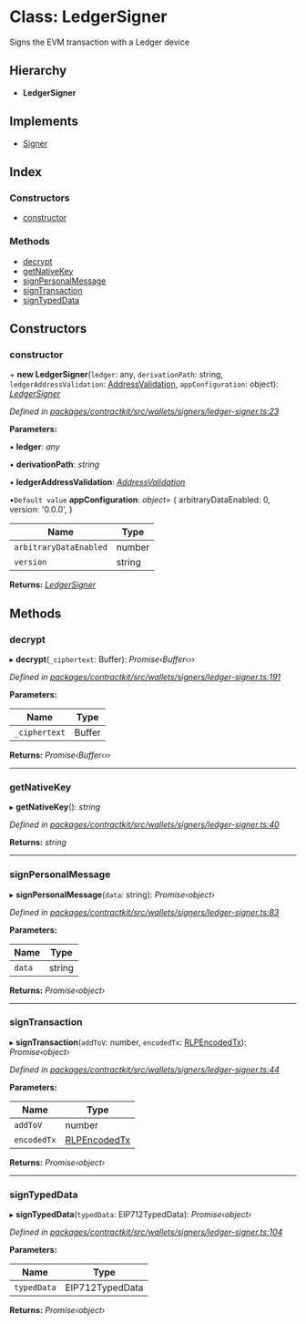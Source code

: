 # Class: LedgerSigner

Signs the EVM transaction with a Ledger device

## Hierarchy

* **LedgerSigner**

## Implements

* [Signer](../interfaces/_wallets_signers_signer_.signer.md)

## Index

### Constructors

* [constructor](_wallets_signers_ledger_signer_.ledgersigner.md#constructor)

### Methods

* [decrypt](_wallets_signers_ledger_signer_.ledgersigner.md#decrypt)
* [getNativeKey](_wallets_signers_ledger_signer_.ledgersigner.md#getnativekey)
* [signPersonalMessage](_wallets_signers_ledger_signer_.ledgersigner.md#signpersonalmessage)
* [signTransaction](_wallets_signers_ledger_signer_.ledgersigner.md#signtransaction)
* [signTypedData](_wallets_signers_ledger_signer_.ledgersigner.md#signtypeddata)

## Constructors

###  constructor

\+ **new LedgerSigner**(`ledger`: any, `derivationPath`: string, `ledgerAddressValidation`: [AddressValidation](../enums/_wallets_ledger_wallet_.addressvalidation.md), `appConfiguration`: object): *[LedgerSigner](_wallets_signers_ledger_signer_.ledgersigner.md)*

*Defined in [packages/contractkit/src/wallets/signers/ledger-signer.ts:23](https://github.com/celo-org/celo-monorepo/blob/master/packages/contractkit/src/wallets/signers/ledger-signer.ts#L23)*

**Parameters:**

▪ **ledger**: *any*

▪ **derivationPath**: *string*

▪ **ledgerAddressValidation**: *[AddressValidation](../enums/_wallets_ledger_wallet_.addressvalidation.md)*

▪`Default value`  **appConfiguration**: *object*= {
      arbitraryDataEnabled: 0,
      version: '0.0.0',
    }

Name | Type |
------ | ------ |
`arbitraryDataEnabled` | number |
`version` | string |

**Returns:** *[LedgerSigner](_wallets_signers_ledger_signer_.ledgersigner.md)*

## Methods

###  decrypt

▸ **decrypt**(`_ciphertext`: Buffer): *Promise‹Buffer‹››*

*Defined in [packages/contractkit/src/wallets/signers/ledger-signer.ts:191](https://github.com/celo-org/celo-monorepo/blob/master/packages/contractkit/src/wallets/signers/ledger-signer.ts#L191)*

**Parameters:**

Name | Type |
------ | ------ |
`_ciphertext` | Buffer |

**Returns:** *Promise‹Buffer‹››*

___

###  getNativeKey

▸ **getNativeKey**(): *string*

*Defined in [packages/contractkit/src/wallets/signers/ledger-signer.ts:40](https://github.com/celo-org/celo-monorepo/blob/master/packages/contractkit/src/wallets/signers/ledger-signer.ts#L40)*

**Returns:** *string*

___

###  signPersonalMessage

▸ **signPersonalMessage**(`data`: string): *Promise‹object›*

*Defined in [packages/contractkit/src/wallets/signers/ledger-signer.ts:83](https://github.com/celo-org/celo-monorepo/blob/master/packages/contractkit/src/wallets/signers/ledger-signer.ts#L83)*

**Parameters:**

Name | Type |
------ | ------ |
`data` | string |

**Returns:** *Promise‹object›*

___

###  signTransaction

▸ **signTransaction**(`addToV`: number, `encodedTx`: [RLPEncodedTx](../interfaces/_utils_signing_utils_.rlpencodedtx.md)): *Promise‹object›*

*Defined in [packages/contractkit/src/wallets/signers/ledger-signer.ts:44](https://github.com/celo-org/celo-monorepo/blob/master/packages/contractkit/src/wallets/signers/ledger-signer.ts#L44)*

**Parameters:**

Name | Type |
------ | ------ |
`addToV` | number |
`encodedTx` | [RLPEncodedTx](../interfaces/_utils_signing_utils_.rlpencodedtx.md) |

**Returns:** *Promise‹object›*

___

###  signTypedData

▸ **signTypedData**(`typedData`: EIP712TypedData): *Promise‹object›*

*Defined in [packages/contractkit/src/wallets/signers/ledger-signer.ts:104](https://github.com/celo-org/celo-monorepo/blob/master/packages/contractkit/src/wallets/signers/ledger-signer.ts#L104)*

**Parameters:**

Name | Type |
------ | ------ |
`typedData` | EIP712TypedData |

**Returns:** *Promise‹object›*
